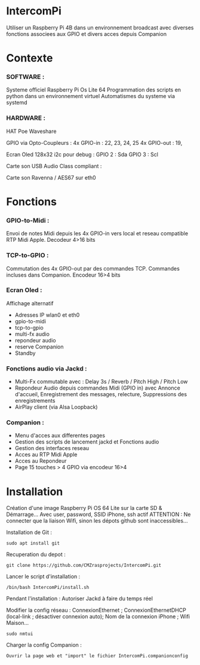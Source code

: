 # IntercomPi

Utiliser un Raspberry Pi 4B dans un environnement broadcast avec diverses fonctions associees aux GPIO et divers acces depuis Companion

# Contexte
### SOFTWARE :
Systeme officiel Raspberry Pi Os Lite 64
Programmation des scripts en python dans un environnement virtuel
Automatismes du systeme via systemd

### HARDWARE :

HAT Poe Waveshare

GPIO via Opto-Coupleurs :
4x GPIO-in : 22, 23, 24, 25
4x GPIO-out : 19, 

Ecran Oled 128x32 i2c pour debug :
GPIO 2 : Sda
GPIO 3 : Scl

Carte son USB Audio Class compliant :

Carte son Ravenna / AES67 sur eth0

# Fonctions

### GPIO-to-Midi : 
Envoi de notes Midi depuis les 4x GPIO-in vers local et reseau compatible RTP Midi Apple. Decodeur 4>16 bits

### TCP-to-GPIO : 
Commutation des 4x GPIO-out par des commandes TCP. Commandes incluses dans Companion. Encodeur 16>4 bits

### Ecran Oled : 
Affichage alternatif
  - Adresses IP wlan0 et eth0
  - gpio-to-midi
  - tcp-to-gpio
  - multi-fx audio
  - repondeur audio
  - reserve Companion
  - Standby

### Fonctions audio via Jackd :
  - Multi-Fx commutable avec : Delay 3s / Reverb / Pitch High / Pitch Low
  - Repondeur Audio depuis commandes Midi (GPIO in) avec Annonce d'accueil, Enregistrement des messages, relecture, Suppressions des enregistrements
  - AirPlay client (via Alsa Loopback)

### Companion :
  - Menu d'acces aux differentes pages
  - Gestion des scripts de lancement jackd et Fonctions audio
  - Gestion des interfaces reseau
  - Acces au RTP Midi Apple
  - Acces au Repondeur
  - Page 15 touches > 4 GPIO via encodeur 16>4


# Installation
  Création d'une image Raspberry Pi OS 64 Lite sur la carte SD & Démarrage... Avec user, password, SSID iPhone, ssh actif
  ATTENTION : Ne connecter que la liaison Wifi, sinon les dépots github sont inaccessibles...
    
  Installation de Git :

    sudo apt install git

  Recuperation du depot :
  
    git clone https://github.com/CMZrasprojects/IntercomPi.git

  Lancer le script d'installation :
  
    /bin/bash IntercomPi/install.sh

  Pendant l'installation : Autoriser Jackd à faire du temps réel

  
  Modifier la config réseau : ConnexionEthernet ; ConnexionEthernetDHCP (local-link ; désactiver connexion auto); Nom de la connexion iPhone ; Wifi Maison...

    sudo nmtui

  Charger la config Companion :

    Ouvrir la page web et "import" le fichier IntercomPi.companionconfig
